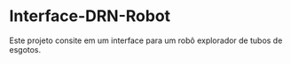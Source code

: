 # Interface-DRN-Robot
Este projeto consite em um interface para um robô explorador de tubos de esgotos.

